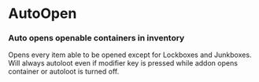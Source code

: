 # AutoOpen
### Auto opens openable containers in inventory

Opens every item able to be opened except for Lockboxes and Junkboxes. Will always autoloot even if modifier key is pressed while addon opens container or autoloot is turned off.
